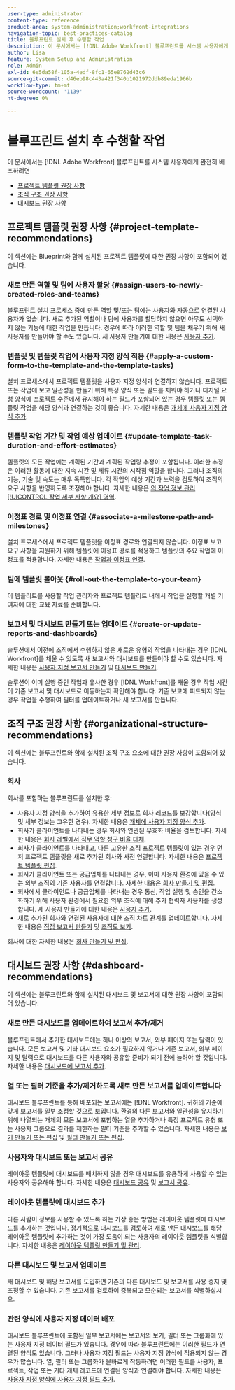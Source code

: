```yaml
---
user-type: administrator
content-type: reference
product-area: system-administration;workfront-integrations
navigation-topic: best-practices-catalog
title: 블루프린트 설치 후 수행할 작업
description: 이 문서에서는 [!DNL Adobe Workfront] 블루프린트를 시스템 사용자에게 완전히 배포하려면
author: Lisa
feature: System Setup and Administration
role: Admin
exl-id: 6e5da58f-105a-4edf-8fc1-65e8762d43c6
source-git-commit: d46eb98c443a421f340b1021972ddb89eda1966b
workflow-type: tm+mt
source-wordcount: '1139'
ht-degree: 0%

---
```


# 블루프린트 설치 후 수행할 작업

이 문서에서는 [!DNL Adobe Workfront] 블루프린트를 시스템 사용자에게 완전히 배포하려면

* [프로젝트 템플릿 권장 사항](#project-template-recommendations)
* [조직 구조 권장 사항](#organizational-structure-recommendations)
* [대시보드 권장 사항](#dashboard-recommendations)

## 프로젝트 템플릿 권장 사항 {#project-template-recommendations}

이 섹션에는 Blueprint와 함께 설치된 프로젝트 템플릿에 대한 권장 사항이 포함되어 있습니다.

### 새로 만든 역할 및 팀에 사용자 할당 {#assign-users-to-newly-created-roles-and-teams}

블루프린트 설치 프로세스 중에 만든 역할 및/또는 팀에는 사용자와 자동으로 연결된 사용자가 없습니다. 새로 추가된 역할이나 팀에 사용자를 할당하지 않으면 아무도 선택하지 않는 기능에 대한 작업을 만듭니다. 경우에 따라 이러한 역할 및 팀을 채우기 위해 새 사용자를 만들어야 할 수도 있습니다. 새 사용자 만들기에 대한 내용은 [사용자 추가](../../administration-and-setup/add-users/create-and-manage-users/add-users.md).

### 템플릿 및 템플릿 작업에 사용자 지정 양식 적용 {#apply-a-custom-form-to-the-template-and-the-template-tasks}

설치 프로세스에서 프로젝트 템플릿을 사용자 지정 양식과 연결하지 않습니다. 프로젝트 또는 작업에 보고 일관성을 만들기 위해 특정 양식 또는 필드를 채워야 하거나 디지털 요청 양식에 프로젝트 수준에서 유지해야 하는 필드가 포함되어 있는 경우 템플릿 또는 템플릿 작업을 해당 양식과 연결하는 것이 좋습니다. 자세한 내용은 [개체에 사용자 지정 양식 추가](../../workfront-basics/work-with-custom-forms/add-a-custom-form-to-an-object.md).

### 템플릿 작업 기간 및 작업 예상 업데이트 {#update-template-task-duration-and-effort-estimates}

템플릿의 모든 작업에는 계획된 기간과 계획된 작업량 추정이 포함됩니다. 이러한 추정은 이러한 활동에 대한 지속 시간 및 체류 시간의 시작점 역할을 합니다. 그러나 조직의 기능, 기술 및 속도는 매우 독특합니다. 각 작업의 예상 기간과 노력을 검토하여 조직의 요구 사항을 반영하도록 조정해야 합니다. 자세한 내용은 [의 작업 정보 관리 [!UICONTROL 작업 세부 사항 개요] 영역](../../manage-work/tasks/manage-tasks/task-information-in-overview.md).

### 이정표 경로 및 이정표 연결 {#associate-a-milestone-path-and-milestones}

설치 프로세스에서 프로젝트 템플릿을 이정표 경로와 연결되지 않습니다. 이정표 보고 요구 사항을 지원하기 위해 템플릿에 이정표 경로를 적용하고 템플릿의 주요 작업에 이정표를 적용합니다. 자세한 내용은 [작업과 이정표 연결](../../manage-work/tasks/manage-tasks/associate-milestones-with-tasks.md).

### 팀에 템플릿 롤아웃 {#roll-out-the-template-to-your-team}

이 템플리트를 사용할 작업 관리자와 프로젝트 템플리트 내에서 작업을 실행할 개별 기여자에 대한 교육 자료를 준비합니다.

### 보고서 및 대시보드 만들기 또는 업데이트 {#create-or-update-reports-and-dashboards}

솔루션에서 이전에 조직에서 수행하지 않은 새로운 유형의 작업을 나타내는 경우 [!DNL Workfront]를 채울 수 있도록 새 보고서와 대시보드를 만들어야 할 수도 있습니다. 자세한 내용은 [사용자 지정 보고서 만들기](../../reports-and-dashboards/reports/creating-and-managing-reports/create-custom-report.md) 및 [대시보드 만들기](../../reports-and-dashboards/dashboards/creating-and-managing-dashboards/create-dashboard.md).

솔루션이 이미 실행 중인 작업과 유사한 경우 [!DNL Workfront]를 채울 경우 작업 시간이 기존 보고서 및 대시보드로 이동하는지 확인해야 합니다. 기존 보고에 피드되지 않는 경우 작업을 수행하여 필터를 업데이트하거나 새 보고서를 만듭니다.

## 조직 구조 권장 사항 {#organizational-structure-recommendations}

이 섹션에는 블루프린트와 함께 설치된 조직 구조 요소에 대한 권장 사항이 포함되어 있습니다.

### 회사

회사를 포함하는 블루프린트를 설치한 후:

* 사용자 지정 양식을 추가하여 유용한 세부 정보로 회사 레코드를 보강합니다(양식 및 세부 정보는 고유한 경우). 자세한 내용은 [개체에 사용자 지정 양식 추가](../../workfront-basics/work-with-custom-forms/add-a-custom-form-to-an-object.md).
* 회사가 클라이언트를 나타내는 경우 회사와 연관된 무효화 비율을 검토합니다. 자세한 내용은 [회사 레벨에서 직무 역할 청구 비율 대체](../../administration-and-setup/set-up-workfront/organizational-setup/override-job-role-billing-rates-company-level.md).
* 회사가 클라이언트를 나타내고, 다른 고유한 조직 프로젝트 템플릿이 있는 경우 먼저 프로젝트 템플릿을 새로 추가된 회사와 사전 연결합니다. 자세한 내용은 [프로젝트 템플릿 편집](../../manage-work/projects/create-and-manage-templates/edit-templates.md).
* 회사가 클라이언트 또는 공급업체를 나타내는 경우, 이미 사용자 환경에 있을 수 있는 외부 조직의 기존 사용자를 연결합니다. 자세한 내용은 [회사 만들기 및 편집](../../administration-and-setup/set-up-workfront/organizational-setup/create-and-edit-companies.md).
* 회사에서 클라이언트나 공급업체를 나타내는 경우 통신, 작업 실행 및 승인을 간소화하기 위해 사용자 환경에서 필요한 외부 조직에 대해 추가 협력자 사용자를 생성합니다. 새 사용자 만들기에 대한 내용은 [사용자 추가](../../administration-and-setup/add-users/create-and-manage-users/add-users.md).
* 새로 추가된 회사와 연결된 사용자에 대한 조직 차트 관계를 업데이트합니다. 자세한 내용은 [직접 보고서 만들기](../../administration-and-setup/add-users/create-and-manage-users/create-direct-reports.md) 및 [조직도 보기](../../people-teams-and-groups/work-directly-with-others/view-the-org-chart.md).

회사에 대한 자세한 내용은 [회사 만들기 및 편집](../../administration-and-setup/set-up-workfront/organizational-setup/create-and-edit-companies.md).

## 대시보드 권장 사항 {#dashboard-recommendations}

이 섹션에는 블루프린트와 함께 설치된 대시보드 및 보고서에 대한 권장 사항이 포함되어 있습니다.

### 새로 만든 대시보드를 업데이트하여 보고서 추가/제거

블루프린트에서 추가한 대시보드에는 하나 이상의 보고서, 외부 페이지 또는 달력이 있습니다. 모든 보고서 및 기타 대시보드 요소가 필요하지 않거나 기존 보고서, 외부 페이지 및 달력으로 대시보드를 다른 사용자와 공유할 준비가 되기 전에 늘려야 할 것입니다. 자세한 내용은 [대시보드에 보고서 추가](/help/quicksilver/reports-and-dashboards/dashboards/creating-and-managing-dashboards/add-report-dashboard.md).

### 열 또는 필터 기준을 추가/제거하도록 새로 만든 보고서를 업데이트합니다

대시보드 블루프린트를 통해 배포되는 보고서에는 [!DNL Workfront]. 귀하의 기준에 맞게 보고서를 일부 조정할 것으로 보입니다. 환경의 다른 보고서와 일관성을 유지하기 위해 나열되는 개체의 모든 보고서에 포함하는 열을 추가하거나 특정 프로젝트 유형 또는 사용자 그룹으로 결과를 제한하는 필터 기준을 추가할 수 있습니다. 자세한 내용은 [보기 만들기 또는 편집](/help/quicksilver/reports-and-dashboards/reports/reporting-elements/create-edit-views.md) 및 [필터 만들기 또는 편집](/help/quicksilver/reports-and-dashboards/reports/reporting-elements/create-filters.md).

### 사용자와 대시보드 또는 보고서 공유

레이아웃 템플릿에 대시보드를 배치하지 않을 경우 대시보드를 유용하게 사용할 수 있는 사용자와 공유해야 합니다. 자세한 내용은 [대시보드 공유](/help/quicksilver/reports-and-dashboards/dashboards/creating-and-managing-dashboards/share-dashboard.md) 및 [보고서 공유](/help/quicksilver/reports-and-dashboards/reports/creating-and-managing-reports/share-report.md).

### 레이아웃 템플릿에 대시보드 추가

다른 사람이 정보를 사용할 수 있도록 하는 가장 좋은 방법은 레이아웃 템플릿에 대시보드를 추가하는 것입니다. 정기적으로 대시보드를 검토하여 새로 만든 대시보드를 해당 레이아웃 템플릿에 추가하는 것이 가장 도움이 되는 사용자의 레이아웃 템플릿을 식별합니다. 자세한 내용은 [레이아웃 템플릿 만들기 및 관리](/help/quicksilver/administration-and-setup/customize-workfront/use-layout-templates/create-and-manage-layout-templates.md).

### 다른 대시보드 및 보고서 업데이트

새 대시보드 및 해당 보고서를 도입하면 기존의 다른 대시보드 및 보고서를 사용 중지 및 조정할 수 있습니다. 기존 보고서를 검토하여 중복되고 모순되는 보고서를 식별하십시오.

### 관련 양식에 사용자 지정 데이터 배포

대시보드 블루프린트에 포함된 일부 보고서에는 보고서의 보기, 필터 또는 그룹화에 있는 사용자 지정 데이터 필드가 있습니다. 경우에 따라 블루프린트에는 이러한 필드가 연결된 양식도 있습니다. 그러나 사용자 지정 필드는 사용자 지정 양식에 적용되지 않는 경우가 많습니다. 열, 필터 또는 그룹화가 올바르게 작동하려면 이러한 필드를 사용자, 프로젝트, 작업 또는 기타 개체 레코드에 연결된 양식과 연결해야 합니다. 자세한 내용은 [사용자 지정 양식에 사용자 지정 필드 추가](/help/quicksilver/administration-and-setup/customize-workfront/create-manage-custom-forms/add-a-custom-field-to-a-custom-form.md).
